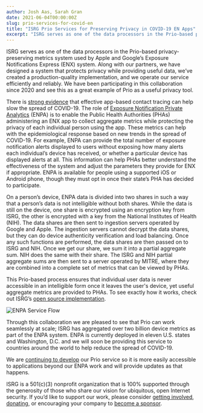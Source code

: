 ```yaml
---
author: Josh Aas, Sarah Gran
date: 2021-06-04T00:00:00Z
slug: prio-services-for-covid-en
title: "ISRG Prio Services for Preserving Privacy in COVID-19 EN Apps"
excerpt: "ISRG serves as one of the data processors in the Prio-based privacy-preserving metrics system used by Apple and Google’s Exposure Notifications Express (ENX) system."
---
```


ISRG serves as one of the data processors in the Prio-based privacy-preserving metrics system used by Apple and Google’s Exposure Notifications Express (ENX) system. Along with our partners, we have designed a system that protects privacy while providing useful data, we’ve created a production-quality implementation, and we operate our service efficiently and reliably. We have been participating in this collaboration since 2020 and see this as a great example of Prio as a useful privacy tool.

There is [strong evidence](https://www.nature.com/articles/s41586-021-03606-z) that effective app-based contact tracing can help slow the spread of COVID-19. The role of [Exposure Notification Private Analytics](https://covid19-static.cdn-apple.com/applications/covid19/current/static/contact-tracing/pdf/ENPA_White_Paper.pdf) (ENPA) is to enable the Public Health Authorities (PHAs) administering an ENX app to collect aggregate metrics while protecting the privacy of each individual person using the app. These metrics can help with the epidemiological response based on new trends in the spread of COVID-19. For example, ENPA can provide the total number of exposure notification alerts displayed to users without exposing how many alerts each individual’s device has received, or whether a particular device has displayed alerts at all. This information can help PHAs better understand the effectiveness of the system and adjust the parameters they provide for ENX if appropriate. ENPA is available for people using a supported iOS or Android phone, though they must opt in once their state’s PHA has decided to participate.

On a person’s device, ENPA data is divided into two shares in such a way that a person’s data is not intelligible without both shares. While the data is still on the device, one share is encrypted using an encryption key from ISRG, the other is encrypted with a key from the National Institutes of Health (NIH). The data shares are then sent to ingestion servers operated by Google and Apple. The ingestion servers cannot decrypt the data shares, but they can do device authenticity verification and load balancing. Once any such functions are performed, the data shares are then passed on to ISRG and NIH. Once we get our share, we sum it into a partial aggregate sum. NIH does the same with their share. The ISRG and NIH partial aggregate sums are then sent to a server operated by MITRE, where they are combined into a complete set of metrics that can be viewed by PHAs.

This Prio-based process ensures that individual user data is never accessible in an intelligible form once it leaves the user's device, yet useful aggregate metrics are provided to PHAs. To see exactly how it works, check out ISRG’s [open source implementation](https://github.com/divviup/prio-server).

![ENPA Service Flow](/images/2021.06.04-ENPA-Service-Flow.png "ENPA Service Flow")

Through this collaboration we are pleased to see that Prio can work seamlessly at scale; ISRG has aggregated over two billion device metrics as part of the ENPA system. ENPA is currently deployed in eleven U.S. states and Washington, D.C. and we will soon be providing this service to countries around the world to help reduce the spread of COVID-19.

We are [continuing to develop](https://www.abetterinternet.org/post/introducing-prio-services/) our Prio service so it is more easily accessible to applications beyond our ENPA work and will provide updates as that happens.

ISRG is a 501\(c\)(3) nonprofit organization that is 100% supported through the generosity of those who share our vision for ubiquitous, open Internet security. If you’d like to support our work, please consider [getting involved](/get-involved/), [donating](https://www.abetterinternet.org/donate/), or encouraging your company to [become a sponsor](https://www.abetterinternet.org/sponsor/).

